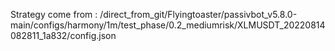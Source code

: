 Strategy come from : /direct_from_git/Flyingtoaster/passivbot_v5.8.0-main/configs/harmony/1m/test_phase/0.2_mediumrisk/XLMUSDT_20220814082811_1a832/config.json